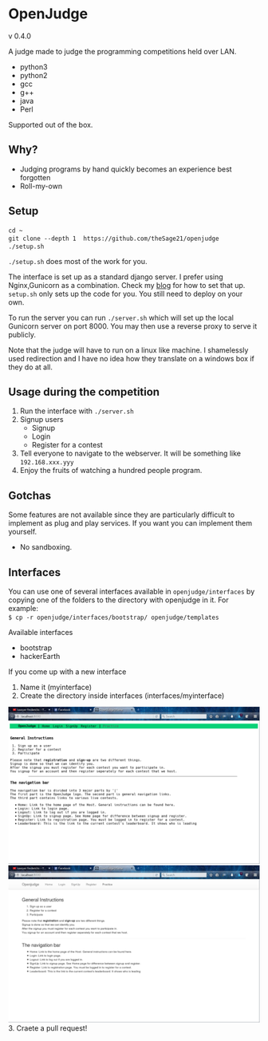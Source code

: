 OpenJudge
=========

v 0.4.0

A judge made to judge the programming competitions held over LAN.

- python3
- python2
- gcc
- g++
- java
- Perl
 
Supported out of the box.

Why?
----

- Judging programs by hand quickly becomes an experience best forgotten
- Roll-my-own

Setup
-----

```
cd ~
git clone --depth 1  https://github.com/theSage21/openjudge
./setup.sh
```


`./setup.sh` does most of the work for you.


The interface is set up as a standard django server. I prefer using Nginx,Gunicorn as a 
combination. Check my [blog](http://arjoonn.blogspot.com/2015/05/django-gunicorn-and-nginx.html) for how to set that up.
`setup.sh` only sets up the code for you. You still need to deploy on your own.

To run the server you can run `./server.sh` which will set up the local Gunicorn server on port 8000.
You may then use a reverse proxy to serve it publicly.

Note that the judge will have to run on a linux like machine. I shamelessly used redirection
and I have no idea how they translate on a windows box if they do at all.

Usage during the competition
----------------------------

1. Run the interface with `./server.sh`
2. Signup users
    - Signup
    - Login
    - Register for a contest
3. Tell everyone to navigate to the webserver. It will be something like `192.168.xxx.yyy`
4. Enjoy the fruits of watching a hundred people program.

Gotchas
-------
Some features are not available since they are particularly difficult to implement as
plug and play services. If you want you can implement them yourself.

- No sandboxing.

Interfaces
----------

You can use one of several interfaces available in `openjudge/interfaces` by copying one of the folders
to the directory with openjudge in it. For example:  
`$ cp -r openjudge/interfaces/bootstrap/ openjudge/templates`

Available interfaces

- bootstrap
- hackerEarth

If you come up with a new interface  

1. Name it (myinterface)
2. Create the directory inside interfaces (interfaces/myinterface)

![Hackerearth](screenshots/hackerearth.png)
![Bootstrap](screenshots/bootstrap.png)
3. Craete a pull request!
